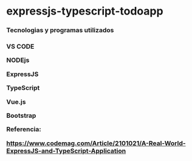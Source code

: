 # expressjs-typescript-todoapp
<h3> Tecnologias y programas utilizados <h3/>
VS CODE

NODEjs

ExpressJS

TypeScript 

Vue.js 

Bootstrap


Referencia:

https://www.codemag.com/Article/2101021/A-Real-World-ExpressJS-and-TypeScript-Application
